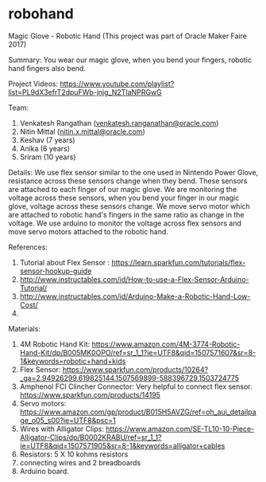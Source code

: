 # robohand
Magic Glove - Robotic Hand (This project was part of Oracle Maker Faire 2017)

Summary: You wear our magic glove, when you bend your fingers, robotic hand fingers also bend. 

Project Videos: https://www.youtube.com/playlist?list=PL9dX3efrT2dpuFWb-jnjg_N2TIaNPRGwG

Team: 
1. Venkatesh Rangathan (venkatesh.ranganathan@oracle.com)
2. Nitin Mittal (nitin.x.mittal@oracle.com)     
3. Keshav (7 years)       
4. Anika (6 years)      
5. Sriram (10 years) 
      
Details: We use flex sensor similar to the one used in Nintendo Power Glove, resistance across these sensors change when they bend. These sensors are attached to each finger of our magic glove. We are monitoring the voltage across these sensors, when you bend your finger in our magic glove, voltage across these sensors change. We move servo motor which are attached to robotic hand's fingers in the same ratio as change in the voltage. We use arduino to monitor the voltage across flex sensors and move servo motors attached to the robotic hand.

References: 
1. Tutorial about Flex Sensor : https://learn.sparkfun.com/tutorials/flex-sensor-hookup-guide
2. http://www.instructables.com/id/How-to-use-a-Flex-Sensor-Arduino-Tutorial/
3. http://www.instructables.com/id/Arduino-Make-a-Robotic-Hand-Low-Cost/
4. 

Materials:
1. 4M Robotic Hand Kit: https://www.amazon.com/4M-3774-Robotic-Hand-Kit/dp/B005MK0OPO/ref=sr_1_1?ie=UTF8&qid=1507571607&sr=8-1&keywords=robotic+hand+kids
2. Flex Sensor: https://www.sparkfun.com/products/10264?_ga=2.94926299.619825144.1507569899-588396729.1503724775
3. Amphenol FCI Clincher Connector: Very helpful to connect flex sensor. https://www.sparkfun.com/products/14195
4. Servo motors: https://www.amazon.com/gp/product/B015H5AVZG/ref=oh_aui_detailpage_o05_s00?ie=UTF8&psc=1
5. Wires with Alligator Clips: https://www.amazon.com/SE-TL10-10-Piece-Alligator-Clips/dp/B0002KRABU/ref=sr_1_1?ie=UTF8&qid=1507571905&sr=8-1&keywords=alligator+cables
6. Resistors: 5 X 10 kohms resistors
7. connecting wires and 2 breadboards
8. Arduino board.


           

